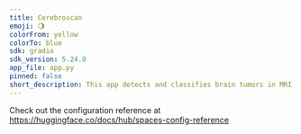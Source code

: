 ```yaml
---
title: Cerebroscan
emoji: 🌖
colorFrom: yellow
colorTo: blue
sdk: gradio
sdk_version: 5.24.0
app_file: app.py
pinned: false
short_description: This app detects and classifies brain tumors in MRI scans
---
```


Check out the configuration reference at https://huggingface.co/docs/hub/spaces-config-reference
